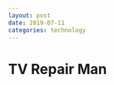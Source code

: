 ```yaml
---
layout: post
date: 2019-07-11
categories: technology
---
```


<div class="blurb">
  <h1>TV Repair Man</h1> 
</div>
